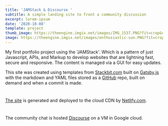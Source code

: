 ```yaml
---
title: 'JAMStack & Discourse '
subtitle: A simple landing site to front a community discussion
excerpt: lorem-ipsum
date: '2020-10-08'
template: project
thumb_image: https://theengine.imgix.net/images/IMG_1537.PNG?fit=crop&crop=entropy&auto=format,enhance&q=60
image: https://theengine.imgix.net/images/enthusiastic-sun.PNG?fit=crop&crop=entropy&auto=format,enhance&q=60
---
```

My first portfolio project using the 'JAMStack'. Which is a pattern of just Javascript, APIs, and Markup to develop websites that are lightning fast, secure and responsive. The content is managed via a GUI for easy updates.

This site was created using templates from [Stackbit.com](https://Stackbit.com) built on [Gatsby.js](https://www.gatsbyjs.com/) with the markdown and YAML files stored as a [GitHub](https://github.com/donnay/perpetual-sparrow) repo, built on demand and when a commit is made.
#
[The site](https://www.discourse.org/)  is generated and deployed to the cloud CDN by [Netlify.com](https://www.netlify.com/).
#
The community chat is hosted [Discourse](https://forum.discourse.org/) on a VM in Google cloud.

